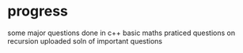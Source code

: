 # progress
some major questions done in c++ basic maths
praticed questions on recursion 
uploaded soln of important questions
